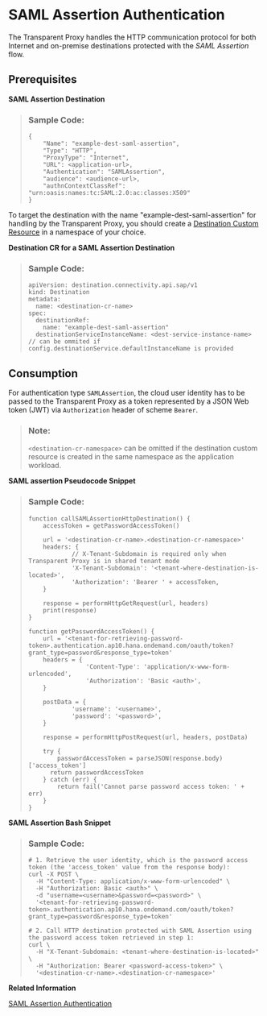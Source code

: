 <!-- loio23db6d9e21ee4698a16ea8ab5ce5ddd5 -->

# SAML Assertion Authentication

The Transparent Proxy handles the HTTP communication protocol for both Internet and on-premise destinations protected with the *SAML Assertion* flow.



<a name="loio23db6d9e21ee4698a16ea8ab5ce5ddd5__section_tfr_bwv_hcc"/>

## Prerequisites

**SAML Assertion Destination**

> ### Sample Code:  
> ```
> {
>     "Name": "example-dest-saml-assertion",
>     "Type": "HTTP",
>     "ProxyType": "Internet",
>     "URL": <application-url>,
>     "Authentication": "SAMLAssertion",    
>     "audience": <audience-url>,
>     "authnContextClassRef": "urn:oasis:names:tc:SAML:2.0:ac:classes:X509"
> }
> ```

To target the destination with the name "example-dest-saml-assertion" for handling by the Transparent Proxy, you should create a [Destination Custom Resource](destination-custom-resource-fc7951e.md) in a namespace of your choice.

**Destination CR for a SAML Assertion Destination**

> ### Sample Code:  
> ```
> apiVersion: destination.connectivity.api.sap/v1
> kind: Destination
> metadata:
>   name: <destination-cr-name>
> spec:
>   destinationRef:
>     name: "example-dest-saml-assertion"
>   destinationServiceInstanceName: <dest-service-instance-name> // can be ommited if config.destinationService.defaultInstanceName is provided
> ```



<a name="loio23db6d9e21ee4698a16ea8ab5ce5ddd5__section_g4k_bwv_hcc"/>

## Consumption

For authentication type `SAMLAssertion`, the cloud user identity has to be passed to the Transparent Proxy as a token represented by a JSON Web token \(JWT\) via `Authorization` header of scheme `Bearer`.

> ### Note:  
> `<destination-cr-namespace>` can be omitted if the destination custom resource is created in the same namespace as the application workload.

**SAML assertion Pseudocode Snippet**

> ### Sample Code:  
> ```
> function callSAMLAssertionHttpDestination() {
>     accessToken = getPasswordAccessToken()
>  
>     url = '<destination-cr-name>.<destination-cr-namespace>'
>     headers: {
>             // X-Tenant-Subdomain is required only when Transparent Proxy is in shared tenant mode
>             'X-Tenant-Subdomain': '<tenant-where-destination-is-located>',
>             'Authorization': 'Bearer ' + accessToken,
>     }
>  
>     response = performHttpGetRequest(url, headers)
>     print(response)
> }
>  
> function getPasswordAccessToken() {
>     url = '<tenant-for-retrieving-password-token>.authentication.ap10.hana.ondemand.com/oauth/token?grant_type=password&response_type=token'
>     headers = {
>                 'Content-Type': 'application/x-www-form-urlencoded',
>                 'Authorization': 'Basic <auth>',
>     }
>  
>     postData = {
>             'username': '<username>',
>             'password': '<password>',
>     }
>      
>     response = performHttpPostRequest(url, headers, postData)
>      
>     try {
>         passwordAccessToken = parseJSON(response.body)['access_token']
>       return passwordAccessToken
>     } catch (err) {
>         return fail('Cannot parse password access token: ' + err)
>     }
> }
> ```

**SAML Assertion Bash Snippet** 

> ### Sample Code:  
> ```
> # 1. Retrieve the user identity, which is the password access token (the 'access_token' value from the response body):
> curl -X POST \
>   -H "Content-Type: application/x-www-form-urlencoded" \
>   -H "Authorization: Basic <auth>" \
>   -d "username=<username>&password=<password>" \
>   '<tenant-for-retrieving-password-token>.authentication.ap10.hana.ondemand.com/oauth/token?grant_type=password&response_type=token'
>    
> # 2. Call HTTP destination protected with SAML Assertion using the password access token retrieved in step 1:
> curl \
>   -H "X-Tenant-Subdomain: <tenant-where-destination-is-located>" \
>   -H "Authorization: Bearer <password-access-token>" \
>   '<destination-cr-name>.<destination-cr-namespace>'
> ```

**Related Information**  


[SAML Assertion Authentication](saml-assertion-authentication-d81e168.md "Create and configure an SAML Assertion destination for an application.")

